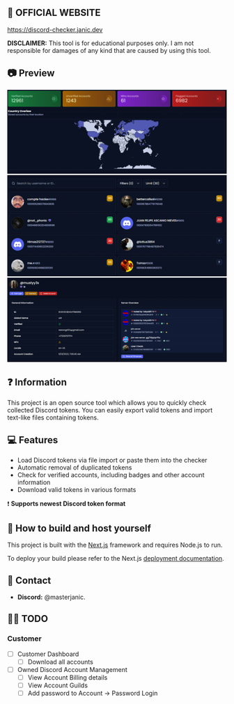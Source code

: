 ## 🔴 OFFICIAL WEBSITE
https://discord-checker.janic.dev

**DISCLAIMER:** This tool is for educational purposes only. I am not responsible for damages of any kind that are caused by using this tool.

## 📷 Preview
![Dashboard](/public/images/demo/dashboard.png)
![Accounts](/public/images/demo/accounts.png)
![Account View](/public/images/demo/account_view.png)

## ❓ Information
This project is an open source tool which allows you to quickly check collected Discord tokens. You can easily export valid tokens and import text-like files containing tokens.

## 💻 Features
- Load Discord tokens via file import or paste them into the checker
- Automatic removal of duplicated tokens
- Check for verified accounts, including badges and other account information
- Download valid tokens in various formats

❗ **Supports newest Discord token format**

## 🔨 How to build and host yourself
This project is built with the [Next.js](https://nextjs.org/) framework and requires Node.js to run.

To deploy your build please refer to the Next.js [deployment documentation](https://nextjs.org/docs/app/building-your-application/deploying).

## 📝 Contact
- **Discord:** @masterjanic.

## 🧑‍💻 TODO

### Customer
- [ ] Customer Dashboard
  - [ ] Download all accounts
- [ ] Owned Discord Account Management
  -  [ ] View Account Billing details
  -  [ ] View Account Guilds
  -  [ ] Add password to Account -> Password Login